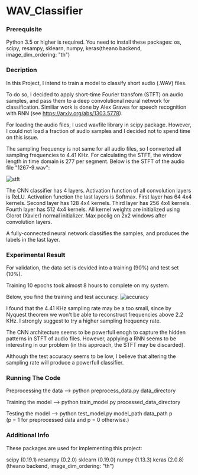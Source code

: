 # WAV_Classifier

### Prerequisite

Python 3.5 or higher is required.
You need to install these packages: os, scipy, resampy, sklearn, numpy, keras(theano backend, image_dim_ordering: "th")

### Decription

In this Project, I intend to train a model to classify short audio (.WAV) files.

To do so, I decided to apply short-time Fourier transfom (STFT) on audio samples, and pass them to a deep convolutional neural network for classification. Similiar work is done by Alex Graves for speech recognition with RNN (see https://arxiv.org/abs/1303.5778).

For loading the audio files, I used wavfile library in scipy package. However, I could not load a fraction of audio samples and I decided not to spend time on this issue.

The sampling frequency is not same for all audio files, so I converted all sampling frequencies to 4.41 KHz.
For calculating the STFT, the window length in time domain is 277 per segment. Below is the STFT of the audio file "1267-9.wav":

![stft](https://user-images.githubusercontent.com/20826407/33621947-6453ed32-d9ba-11e7-9767-417430c2a85d.png)

The CNN classifier has 4 layers.
Activation function of all convolution layers is ReLU.
Activation function the last layers is Softmax.
First layer has  64 4x4 kernels. Second layer has 128 4x4 kernels.
Third layer has 256 4x4 kernels. Fourth layer has 512 4x4 kernels.
All kernel weights are initialized using Glorot (Xavier) normal initializer.
Max poolig on 2x2 windows after convolution layers.

A fully-connected neural network classifies the samples, and produces the labels in the last layer.

### Experimental Result

For validation, the data set is devided into a training (90%) and test set (10%).

Training 10 epochs took almost 8 hours to complete on my system. 

Below, you find the training and test accuracy.
![accuracy](https://user-images.githubusercontent.com/20826407/33618511-be06be90-d9b0-11e7-99cc-756391aa7761.png)

I found that the 4.41 KHz sampling rate may be a too small, since by Nyquest theorem we won't be able to reconstruct frequencies above 2.2 KHz. I strongly suggest to try a higher sampling frequency rate.

The CNN architecture seems to be powerfull enogh to capture the hidden patterns in STFT of audio files. However, applying a RNN seems to be interesting in our problem (in this approach, the STFT may be discarded).

Although the test accuracy seems to be low, I believe that altering the sampling rate will produce a powerfull classifier.

### Running The Code

Preprocessing the data   -->   python preprocess_data.py data_directory

Training the model   -->   python train_model.py processed_data_directory
  
Testing the model   -->   python test_model.py model_path data_path p  
(p = 1 for preprocessed data and p = 0 otherwise.)

### Additional Info
These packages are used for implementing this project:

scipy (0.19.1)
resampy (0.2.0)
sklearn  (0.19.0)
numpy (1.13.3)
keras (2.0.8) (theano backend, image_dim_ordering: "th")


